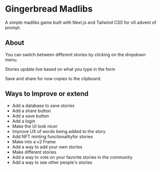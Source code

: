# Gingerbread Madlibs

A simple madlibs game built with Next.js and Tailwind CSS for v0 advent of prompt.

## About

You can switch between different stories by clicking on the dropdown menu.

Stories update live based on what you type in the form

Save and share for now copies to the clipboard.

## Ways to Improve or extend

- Add a database to save stories
- Add a share button
- Add a save button
- Add a login
- Make the UI look nicer
- Improve UX of words being added to the story
- Add NFT minting functionalityfor stories
- Make into a v2 Frame
- Add a way to add your own stories
- Make different stories
- Add a way to vote on your favorite stories in the community
- Add a way to see other people's stories
